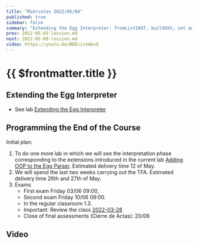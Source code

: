 ```yaml
---
title: "Miércoles 2022/05/04"
published: true
sidebar: false
summary: "Extending the Egg Interpreter: fromList2AST, buildXXX, set and leftEvaluate"
prev: 2022-05-03-leccion.md
next: 2022-05-09-leccion.md
video: https://youtu.be/BDEciremkxQ
---
```


# {{ $frontmatter.title }}

## Extending the Egg Interpreter

* See lab [Extending the Egg Interpreter](/practicas/extended-egg-interpreter.html) 

## Programming the End of the Course

Initial plan:

1. To do one more lab in which we will see the interpretation phase corresponding to the extensions introduced in the current lab [Adding OOP to the Egg Parser](/practicas/egg-oop-parser.html). Estimated delivery time 12 of May.
2. We will spend the last two weeks carrying out the TFA. Estimated delivery time 26th and 27th of May.
3. Exams
   * First exam Friday 03/06 09:00, 
   * Second exam Friday 10/06 09:00. 
   * In the regular classroom 1.3. 
   * Important: Review the class [2022-03-28](/clases/2022-03-28-leccion.html)
   * Close of final assessments (Cierre de Actas): 20/06


## Video

<youtube></youtube>

